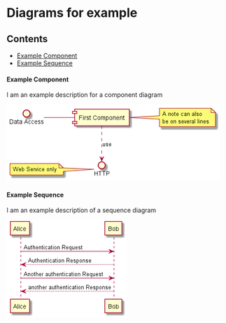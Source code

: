# Diagrams for example

## Contents
- [Example Component](#example-component)
- [Example Sequence](#example-sequence)

#### Example Component

I am an example description for a component diagram

![Example Component](./assets/example-component.png)

#### Example Sequence

I am an example description of a sequence diagram

![Example Sequence](./assets/example-sequence.png)

